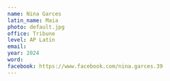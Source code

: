 ```yaml
---
name: Nina Garces
latin_name: Maia
photo: default.jpg
office: Tribune
level: AP Latin
email: 
year: 2024
word: 
facebook: https://www.facebook.com/nina.garces.39
---
```



